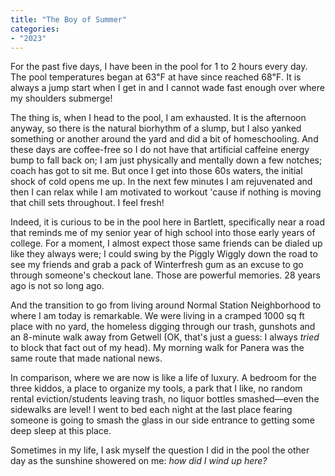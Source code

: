 ```yaml
---
title: "The Boy of Summer"
categories:
- "2023"
---
```


For the past five days, I have been in the pool for 1 to 2 hours every day. The pool temperatures began at 63℉ at have since reached 68℉.  It is always a jump start when I get in and I cannot wade fast enough over where my shoulders submerge!  

The thing is, when I head to the pool, I am exhausted.  It is the afternoon anyway, so there is the natural biorhythm of a slump, but I also yanked something or another around the yard and did a bit of homeschooling.  And these days are coffee-free so I do not have that artificial caffeine energy bump to fall back on; I am just physically and mentally down a few notches; coach has got to sit me.  But once I get into those 60s waters, the initial shock of cold opens me up.  In the next few minutes I am rejuvenated and then I can relax while I am motivated to workout 'cause if nothing is moving that chill sets throughout.  I feel fresh!  

Indeed, it is curious to be in the pool here in Bartlett, specifically near a road that reminds me of my senior year of high school into those early years of college.  For a moment, I almost expect those same friends can be dialed up like they always were; I could swing by the Piggly Wiggly down the road to see my friends and grab a pack of Winterfresh gum as an excuse to go through someone's checkout lane.  Those are powerful memories.  28 years ago is not so long ago.

And the transition to go from living around Normal Station Neighborhood to where I am today is remarkable.  We were living in a cramped 1000 sq ft place with no yard, the homeless digging through our trash, gunshots and an 8-minute walk away from Getwell (OK, that's just a guess:  I always *tried* to block that fact out of my head).  My morning walk for Panera was the same route that made national news.

In comparison, where we are now is like a life of luxury. A bedroom for the three kiddos, a place to organize my tools, a park that I like, no random rental eviction/students leaving trash, no liquor bottles smashed—even the sidewalks are level!  I went to bed each night at the last place fearing someone is going to smash the glass in our side entrance to getting some deep sleep at this place.  

Sometimes in my life, I ask myself the question I did in the pool the other day as the sunshine showered on me:  *how did I wind up here?*
